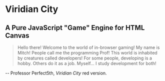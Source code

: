 # Viridian City
## A Pure JavaScript "Game" Engine for HTML Canvas

>Hello there! Welcome to the world of in-browser gaming! My name is
Mitch! People call me the programming Prof! This world is inhabited by creatures
called developers! For some people, developing is a hobby. Others do it as a
job. Myself... I study development for both!

-- Professor Perfect5th, _Viridian City_ red version.
